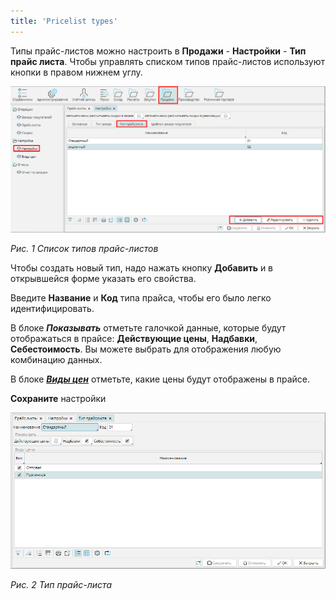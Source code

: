 ```yaml
---
title: 'Pricelist types'
---
```


Типы прайс-листов можно настроить в **Продажи** - **Настройки** - **Тип прайс листа**. Чтобы управлять списком типов прайс-листов используют кнопки в правом нижнем углу.

![](attachments/1802795/1802797.png)

*Рис. 1 Список типов прайс-листов*

  

Чтобы создать новый тип, надо нажать кнопку **Добавить** и в открывшейся форме указать его свойства.

Введите **Название** и **Код** типа прайса, чтобы его было легко идентифицировать.

В блоке ***Показывать*** отметьте галочкой данные, которые будут отображаться в прайсе: **Действующие цены**, **Надбавки**, **Себестоимость**. Вы можете выбрать для отображения любую комбинацию данных.

В блоке ***[Виды цен](Price_type_settings.md)*** отметьте, какие цены будут отображены в прайсе.

**Сохраните** настройки

![](attachments/1802795/1802796.png)

*Рис. 2 Тип прайс-листа*

  

  

  


